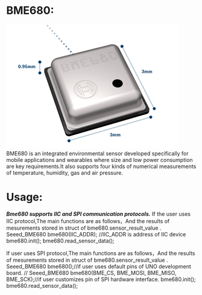 BME680:
===========
![BME680](https://github.com/linux-downey/picture_repository/blob/master/BME680.png)
BME680 is an integrated environmental sensor developed specifically for mobile applications and wearables where size and low power consumption are key requirements.It also supports four kinds of numerical measurements of temperature, humidity, gas and air pressure.  

Usage:
==========
***Bme680 supports IIC and SPI communication protocols.***
If the user uses IIC protocol,The main functions are as follows，And the results of mesurements stored in struct of bme680.sensor_result_value .  
    Seeed_BME680 bme680(IIC_ADDR); //IIC_ADDR is address of IIC device
    bme680.init();
    bme680.read_sensor_data();

If user uses SPI protocol,The main functions are as follows，And the results of mesurements stored in struct of bme680.sensor_result_value .  
    Seeed_BME680 bme680();//if user uses default pins of UNO development board.
  //  Seeed_BME680 bme680(BME_CS, BME_MOSI, BME_MISO,  BME_SCK);//if user customizes pin of SPI hardware interface.
    bme680.init();
    bme680.read_sensor_data();
